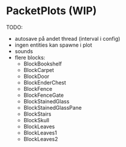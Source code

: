 # PacketPlots (WIP)

TODO:

-   autosave på andet thread (interval i config)
-   ingen entities kan spawne i plot
-   sounds
-   flere blocks:
    -   BlockBookshelf
    -   BlockCarpet
    -   BlockDoor
    -   BlockEnderChest
    -   BlockFence
    -   BlockFenceGate
    -   BlockStainedGlass
    -   BlockStainedGlassPane
    -   BlockStairs
    -   BlockSkull
    -   BlockLeaves
    -   BlockLeaves1
    -   BlockLeaves2
